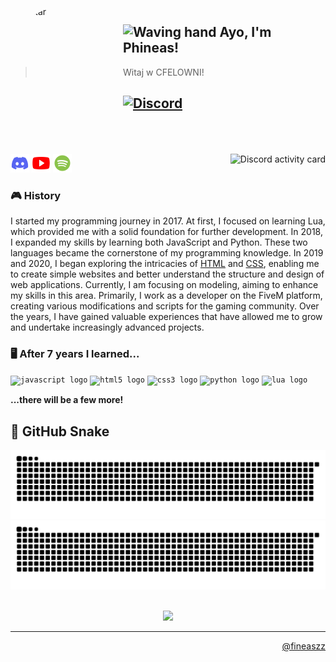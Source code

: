 <img width="170" height="170" align="left" style="float: left; margin: 0 10px 0 0; border-radius: 50%;" alt="avatar" src="https://www.pngmart.com/files/23/Phineas-PNG-Isolated-File.png">

## <img alt="Waving hand" width="26" height="26" src="https://raw.githubusercontent.com/igorkowalczyk/igorkowalczyk/master/src/images/wave.gif"> Ayo, I'm Phineas!

> Witaj w CFELOWNI!<br>

## [![Discord](https://img.shields.io/discord/988188379348877342?color=333&label=Chat&logo=discord&logoColor=fff&style=flat-square)](https://discord.gg/creamrp) <br><br><br>
<a href="https://discord.com/users/362319392454868993">
 <img alt="Discord activity card" src="https://discord-activity.deno.dev/api/362319392454868993?idleMessage=Just%20chillin'%20at%20the%20moment&cache=none" align="right" />
</a>

<p align="left">
<code><a href="https://discord.com/users/362319392454868993" target="_blank"><img src="https://github.com/igorkowalczyk/igorkowalczyk/blob/master/src/images/readme/svg/discord.svg" alt="Discord logo" width="30" height="30"/></a></code>
<code><a href="https://www.youtube.com/channel/UCCdFW-Q9p737No_-ZSKKUEQ" target="_blank"><img src="https://github.com/igorkowalczyk/igorkowalczyk/blob/master/src/images/readme/svg/youtube.svg" alt="YouTube logo" width="30" height="30"/></a></code>
<code><a href="https://open.spotify.com/user/31ivmw4q4yhxxernhjlov4mdzcnq" target="_blank"><img src="https://github.com/igorkowalczyk/igorkowalczyk/blob/master/src/images/readme/svg/spotify.svg" alt="Spotify logo" width="30" height="30"/></a></code>
</p>

### 🎮 History

I started my programming journey in 2017. At first, I focused on learning Lua, which provided me with a solid foundation for further development.
In 2018, I expanded my skills by learning both JavaScript and Python. These two languages became the cornerstone of my programming knowledge.
In 2019 and 2020, I began exploring the intricacies of [HTML](https://developer.mozilla.org/en-US/docs/Web/HTML) and [CSS](https://developer.mozilla.org/en-US/docs/Web/CSS), enabling me to create simple websites and better understand the structure and design of web applications.
Currently, I am focusing on modeling, aiming to enhance my skills in this area. Primarily, I work as a developer on the FiveM platform, creating various modifications and scripts for the gaming community.
Over the years, I have gained valuable experiences that have allowed me to grow and undertake increasingly advanced projects.

### 🖥️ After 7 years I learned...

<code><img src="https://cdn.jsdelivr.net/gh/devicons/devicon/icons/javascript/javascript-original.svg" height="30" width="30" alt="javascript logo"/></code>
<code><img src="https://cdn.jsdelivr.net/gh/devicons/devicon/icons/html5/html5-original.svg" height="30" width="30" alt="html5 logo"/></code>
<code><img src="https://cdn.jsdelivr.net/gh/devicons/devicon/icons/css3/css3-original.svg" height="30" width="30" alt="css3 logo"/></code>
<code><img src="https://cdn.jsdelivr.net/gh/devicons/devicon/icons/python/python-original.svg" height="30" width="30" alt="python logo"/></code>
<code><img src="https://cdn.jsdelivr.net/gh/devicons/devicon/icons/lua/lua-original.svg" height="30" width="30" alt="lua logo"/></code>

**...there will be a few more!**

## 🐍 GitHub Snake

![github contribution grid snake animation](https://raw.githubusercontent.com/don-cryptus/don-cryptus/output/github-contribution-grid-snake-dark.svg#gh-dark-mode-only)![github contribution grid snake animation](https://raw.githubusercontent.com/don-cryptus/don-cryptus/output/github-contribution-grid-snake.svg#gh-light-mode-only)

<br clear="both">

<div align="center">
  <img src="https://profile-counter.glitch.me/Fineaszz/count.svg?"  />
</div>

---

<p align="right"> <a href="FINEASZ TOPKA SKURWYSYNIE"> @fineaszz</a></p>
